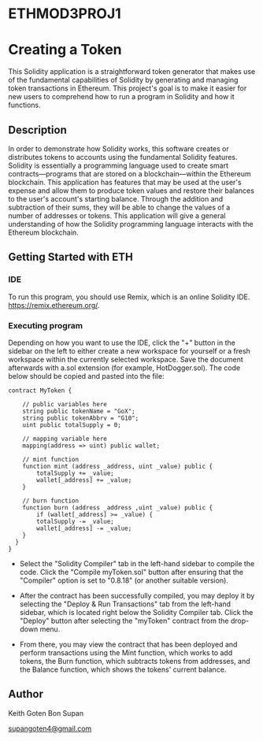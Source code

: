 # ETHMOD3PROJ1
# Creating a Token
This Solidity application is a straightforward token generator that makes use of the fundamental capabilities of Solidity by generating and managing token transactions in Ethereum. This project's goal is to make it easier for new users to comprehend how to run a program in Solidity and how it functions.

## Description

In order to demonstrate how Solidity works, this software creates or distributes tokens to accounts using the fundamental Solidity features. Solidity is essentially a programming language used to create smart contracts—programs that are stored on a blockchain—within the Ethereum blockchain. This application has features that may be used at the user's expense and allow them to produce token values and restore their balances to the user's account's starting balance. Through the addition and subtraction of their sums, they will be able to change the values of a number of addresses or tokens. This application will give a general understanding of how the Solidity programming language interacts with the Ethereum blockchain.

## Getting Started with ETH

### IDE

To run this program, you should use Remix, which is an online Solidity IDE. https://remix.ethereum.org/.

### Executing program

Depending on how you want to use the IDE, click the "+" button in the sidebar on the left to either create a new workspace for yourself or a fresh workspace within the currently selected workspace. Save the document afterwards with a.sol extension (for example, HotDogger.sol). The code below should be copied and pasted into the file:
```
contract MyToken {

    // public variables here
    string public tokenName = "GoX";
    string public tokenAbbrv = "G10";
    uint public totalSupply = 0;

    // mapping variable here
    mapping(address => uint) public wallet;

    // mint function
    function mint (address _address, uint _value) public {
        totalSupply += _value;
        wallet[_address] += _value;
    }

    // burn function
    function burn (address _address ,uint _value) public {
        if (wallet[_address] >= _value) {
        totalSupply -= _value;
        wallet[_address] -= _value;
    }
  }
}
```
* Select the "Solidity Compiler" tab in the left-hand sidebar to compile the code. Click the "Compile myToken.sol" button after ensuring that the "Compiler" option is set to "0.8.18" (or another suitable version).


* After the contract has been successfully compiled, you may deploy it by selecting the "Deploy & Run Transactions" tab from the left-hand sidebar, which is located right below the Solidity Compiler tab. Click the "Deploy" button after selecting the "myToken" contract from the drop-down menu.


* From there, you may view the contract that has been deployed and perform transactions using the Mint function, which works to add tokens, the Burn function, which subtracts tokens from addresses, and the Balance function, which shows the tokens' current balance.


## Author

Keith Goten Bon Supan

supangoten4@gmail.com


